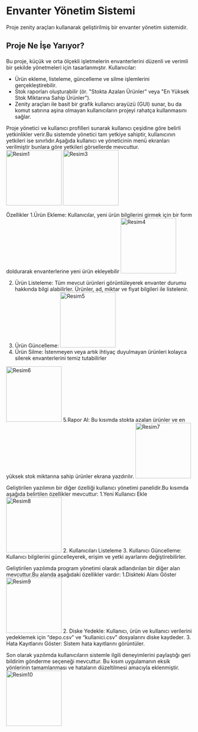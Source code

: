 <h1><b>Envanter Yönetim Sistemi</b></h1>
Proje zenity araçları kullanarak geliştirilmiş bir envanter yönetim sistemidir.

<h2><p style="Times New Roman">Proje Ne İşe Yarıyor?</p></h2>
Bu proje, küçük ve orta ölçekli işletmelerin envanterlerini düzenli ve verimli bir şekilde yönetmeleri için tasarlanmıştır.
Kullanıcılar:
<ul>
<li>Ürün ekleme, listeleme, güncelleme ve silme işlemlerini gerçekleştirebilir.</li>
<li>Stok raporları oluşturabilir (ör. "Stokta Azalan Ürünler" veya "En Yüksek Stok Miktarına Sahip Ürünler").</li>
<li>Zenity araçları ile basit bir grafik kullanıcı arayüzü (GUI) sunar, bu da komut satırına aşina olmayan kullanıcıların projeyi rahatça kullanmasını sağlar.</li>
</ul>

Proje yönetici ve kullanıcı profilleri sunarak kullanıcı çeşidine göre belirli yetkinlikler verir.Bu sistemde yönetici tam yetkiye sahiptir, kullanıcının yetkileri ise sınırlıdır.Aşağıda kullanıcı ve yöneticinin menü ekranları verilmiştir bunlara göre yetkileri görsellerde mevcuttur.
<img src="https://github.com/user-attachments/assets/7878fce0-9eee-40f4-95d3-c83baa266308" alt="Resim1" width="150" height="150">
<img src="https://github.com/user-attachments/assets/d9aa91a2-28af-460b-a6b1-5d475bb94d3a" alt="Resim3" width="150" height="150">

Özellikler
1.Ürün Ekleme: Kullanıcılar, yeni ürün bilgilerini girmek için bir form doldurarak envanterlerine yeni ürün ekleyebilir
<img src="https://github.com/user-attachments/assets/9cb33a69-eff2-465f-a329-d5632361e564" alt="Resim4" width="150" height="150">

2. Ürün Listeleme: Tüm mevcut ürünleri görüntüleyerek envanter durumu hakkında bilgi alabilirler. Ürünler, ad, miktar ve fiyat bilgileri ile listelenir.
3. Ürün Güncelleme:
   <img src="https://github.com/user-attachments/assets/189603a3-25f9-4e3a-a39c-ff72fe9fb8df" alt="Resim5" width="150" height="150">
4. Ürün Silme: İstenmeyen veya artık ihtiyaç duyulmayan ürünleri kolayca silerek envanterlerini temiz tutabilirler
  <img src="https://github.com/user-attachments/assets/29f8a3ac-040b-42c6-aaba-5e924a06eb14" alt="Resim6" width="150" height="150">
5.Rapor Al: Bu kısımda stokta azalan ürünler ve en yüksek stok miktarına sahip ürünler ekrana yazdırılır.
  <img src="https://github.com/user-attachments/assets/81ed6fda-1533-44d3-9fd3-ed48c01a3c7b" alt="Resim7" width="150" height="150">
  
Geliştirilen yazılımın bir diğer özelliği kullanıcı yönetimi panelidir.Bu kısımda aşağıda belirtilen özellikler mevcuttur:
1.Yeni Kullanıcı Ekle
  <img src="https://github.com/user-attachments/assets/a598ac8c-b2e2-48c5-98eb-fead1f5f4108" alt="Resim8" width="150" height="150">
2. Kullanıcıları Listeleme
3. Kullanıcı Güncelleme: Kullanıcı bilgilerini güncelleyerek, erişim ve yetki ayarlarını değiştirebilirler. 

Geliştirilen yazılımda program yönetimi olarak adlandırılan bir diğer alan mevcuttur.Bu alanda aşağıdaki özellikler vardır:
1.Diskteki Alanı Göster
  <img src="https://github.com/user-attachments/assets/d0b57de8-b9a0-4f28-92da-301b63a7e573" alt="Resim9" width="150" height="150">
2. Diske Yedekle: Kullanıcı, ürün ve kullanıcı verilerini yedeklemek için “depo.csv” ve “kullanici.csv” dosyalarını diske kaydeder.
3. Hata Kayıtlarını Göster: Sistem hata kayıtlarını görüntüler.

Son olarak yazılımda kullanıcıların sistemle ilgili deneyimlerini paylaştığı geri bildirim gönderme seçeneği mevcuttur. Bu kısım uygulamanın eksik yönlerinin tamamlanması ve hataların düzeltilmesi amacıyla eklenmiştir.
  <img src="https://github.com/user-attachments/assets/c4499338-b1e5-4568-8341-1a607debba37" alt="Resim10" width="150" height="150">







   
